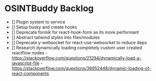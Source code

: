 # OSINTBuddy Backlog

- [] Plugin system to service
- [] Setup husky and create hooks
- [] Deprecate formik for react-hook-form as its more performant
- [] Abstract tailwind styles into files/modules
- [] Deprecate y-websocket for react-use-websocket to reduce deps
- [] Research dynamically loading completely custom user created reactflow nodes - https://stackoverflow.com/questions/21294/dynamically-load-a-javascript-file - https://stackoverflow.com/questions/36952448/dynamic-loading-of-react-components